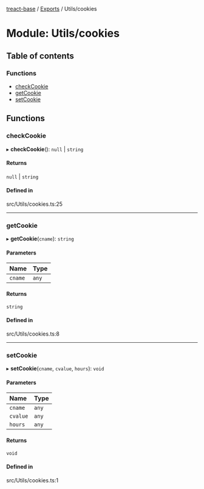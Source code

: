 [treact-base](../README.md) / [Exports](../modules.md) / Utils/cookies

# Module: Utils/cookies

## Table of contents

### Functions

- [checkCookie](Utils_cookies.md#checkcookie)
- [getCookie](Utils_cookies.md#getcookie)
- [setCookie](Utils_cookies.md#setcookie)

## Functions

### checkCookie

▸ **checkCookie**(): ``null`` \| `string`

#### Returns

``null`` \| `string`

#### Defined in

src/Utils/cookies.ts:25

___

### getCookie

▸ **getCookie**(`cname`): `string`

#### Parameters

| Name | Type |
| :------ | :------ |
| `cname` | `any` |

#### Returns

`string`

#### Defined in

src/Utils/cookies.ts:8

___

### setCookie

▸ **setCookie**(`cname`, `cvalue`, `hours`): `void`

#### Parameters

| Name | Type |
| :------ | :------ |
| `cname` | `any` |
| `cvalue` | `any` |
| `hours` | `any` |

#### Returns

`void`

#### Defined in

src/Utils/cookies.ts:1
